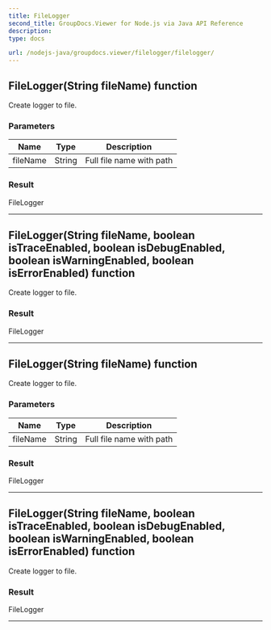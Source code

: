 ```yaml
---
title: FileLogger
second_title: GroupDocs.Viewer for Node.js via Java API Reference
description: 
type: docs

url: /nodejs-java/groupdocs.viewer/filelogger/filelogger/
---
```


## FileLogger(String fileName) function
Create logger to file.

### Parameters

| Name | Type | Description |
| --- | --- | --- |
| fileName | String | Full file name with path |

### Result
FileLogger


---


## FileLogger(String fileName, boolean isTraceEnabled, boolean isDebugEnabled, boolean isWarningEnabled, boolean isErrorEnabled) function
Create logger to file.

### Result
FileLogger


---


## FileLogger(String fileName) function
Create logger to file.

### Parameters

| Name | Type | Description |
| --- | --- | --- |
| fileName | String | Full file name with path |

### Result
FileLogger


---


## FileLogger(String fileName, boolean isTraceEnabled, boolean isDebugEnabled, boolean isWarningEnabled, boolean isErrorEnabled) function
Create logger to file.

### Result
FileLogger


---


